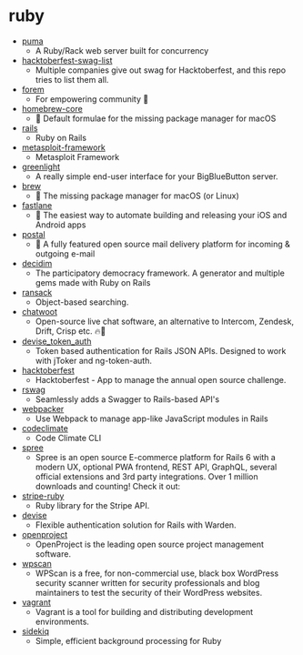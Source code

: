 # ruby
- [puma](https://github.com/puma/puma)
  - A Ruby/Rack web server built for concurrency
- [hacktoberfest-swag-list](https://github.com/crweiner/hacktoberfest-swag-list)
  - Multiple companies give out swag for Hacktoberfest, and this repo tries to list them all.
- [forem](https://github.com/forem/forem)
  - For empowering community 🌱
- [homebrew-core](https://github.com/Homebrew/homebrew-core)
  - 🍻 Default formulae for the missing package manager for macOS
- [rails](https://github.com/rails/rails)
  - Ruby on Rails
- [metasploit-framework](https://github.com/rapid7/metasploit-framework)
  - Metasploit Framework
- [greenlight](https://github.com/bigbluebutton/greenlight)
  - A really simple end-user interface for your BigBlueButton server.
- [brew](https://github.com/Homebrew/brew)
  - 🍺 The missing package manager for macOS (or Linux)
- [fastlane](https://github.com/fastlane/fastlane)
  - 🚀 The easiest way to automate building and releasing your iOS and Android apps
- [postal](https://github.com/postalhq/postal)
  - 📨 A fully featured open source mail delivery platform for incoming & outgoing e-mail
- [decidim](https://github.com/decidim/decidim)
  - The participatory democracy framework. A generator and multiple gems made with Ruby on Rails
- [ransack](https://github.com/activerecord-hackery/ransack)
  - Object-based searching.
- [chatwoot](https://github.com/chatwoot/chatwoot)
  - Open-source live chat software, an alternative to Intercom, Zendesk, Drift, Crisp etc. 🔥💬
- [devise_token_auth](https://github.com/lynndylanhurley/devise_token_auth)
  - Token based authentication for Rails JSON APIs. Designed to work with jToker and ng-token-auth.
- [hacktoberfest](https://github.com/digitalocean/hacktoberfest)
  - Hacktoberfest - App to manage the annual open source challenge.
- [rswag](https://github.com/rswag/rswag)
  - Seamlessly adds a Swagger to Rails-based API's
- [webpacker](https://github.com/rails/webpacker)
  - Use Webpack to manage app-like JavaScript modules in Rails
- [codeclimate](https://github.com/codeclimate/codeclimate)
  - Code Climate CLI
- [spree](https://github.com/spree/spree)
  - Spree is an open source E-commerce platform for Rails 6 with a modern UX, optional PWA frontend, REST API, GraphQL, several official extensions and 3rd party integrations. Over 1 million downloads and counting! Check it out:
- [stripe-ruby](https://github.com/stripe/stripe-ruby)
  - Ruby library for the Stripe API.
- [devise](https://github.com/heartcombo/devise)
  - Flexible authentication solution for Rails with Warden.
- [openproject](https://github.com/opf/openproject)
  - OpenProject is the leading open source project management software.
- [wpscan](https://github.com/wpscanteam/wpscan)
  - WPScan is a free, for non-commercial use, black box WordPress security scanner written for security professionals and blog maintainers to test the security of their WordPress websites.
- [vagrant](https://github.com/hashicorp/vagrant)
  - Vagrant is a tool for building and distributing development environments.
- [sidekiq](https://github.com/mperham/sidekiq)
  - Simple, efficient background processing for Ruby
